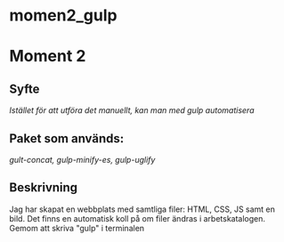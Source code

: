 # momen2_gulp

# Moment 2
## Syfte
*Istället för att utföra det manuellt, kan man med gulp automatisera*
## Paket som används:
*gult-concat, gulp-minify-es, gulp-uglify*
## Beskrivning
Jag har skapat en webbplats med samtliga filer: HTML, CSS, JS samt en bild. Det finns en automatisk koll på om filer ändras i arbetskatalogen. Gemom att skriva "gulp" i terminalen

